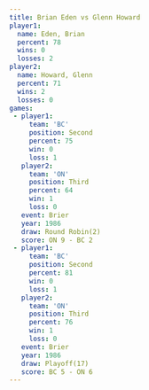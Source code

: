 ```yaml
---
title: Brian Eden vs Glenn Howard
player1:             
  name: Eden, Brian  
  percent: 78        
  wins: 0            
  losses: 2          
player2:             
  name: Howard, Glenn
  percent: 71        
  wins: 2            
  losses: 0          
games:
 - player1:          
     team: 'BC'      
     position: Second
     percent: 75     
     win: 0          
     loss: 1         
   player2:         
     team: 'ON'     
     position: Third
     percent: 64    
     win: 1         
     loss: 0        
   event: Brier        
   year: 1986          
   draw: Round Robin(2)
   score: ON 9 - BC 2  
 - player1:          
     team: 'BC'      
     position: Second
     percent: 81     
     win: 0          
     loss: 1         
   player2:         
     team: 'ON'     
     position: Third
     percent: 76    
     win: 1         
     loss: 0        
   event: Brier      
   year: 1986        
   draw: Playoff(17) 
   score: BC 5 - ON 6
---
```

